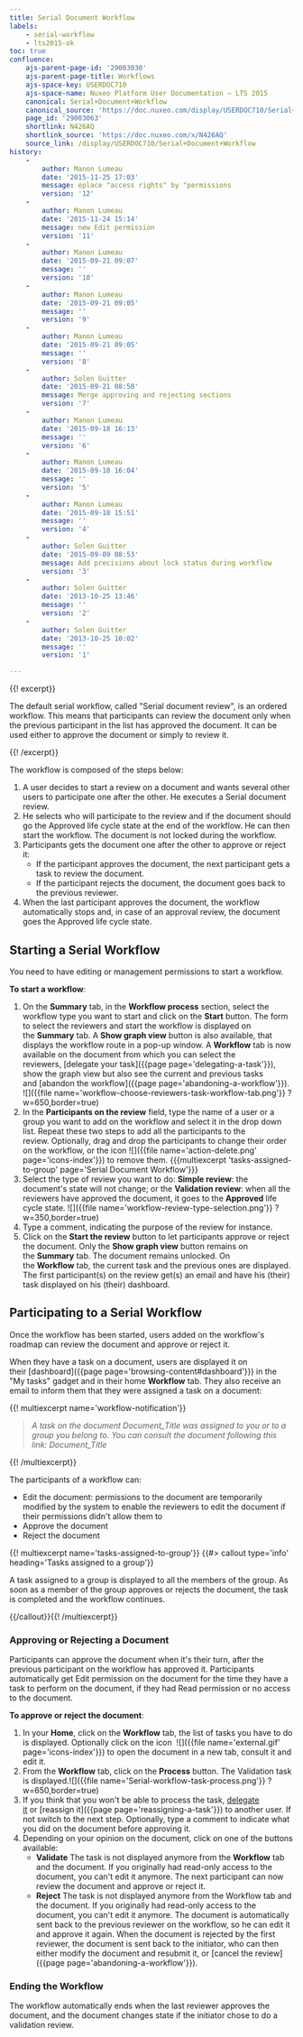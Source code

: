 ```yaml
---
title: Serial Document Workflow
labels:
    - serial-workflow
    - lts2015-ok
toc: true
confluence:
    ajs-parent-page-id: '29003030'
    ajs-parent-page-title: Workflows
    ajs-space-key: USERDOC710
    ajs-space-name: Nuxeo Platform User Documentation — LTS 2015
    canonical: Serial+Document+Workflow
    canonical_source: 'https://doc.nuxeo.com/display/USERDOC710/Serial+Document+Workflow'
    page_id: '29003063'
    shortlink: N426AQ
    shortlink_source: 'https://doc.nuxeo.com/x/N426AQ'
    source_link: /display/USERDOC710/Serial+Document+Workflow
history:
    - 
        author: Manon Lumeau
        date: '2015-11-25 17:03'
        message: eplace "access rights" by "permissions
        version: '12'
    - 
        author: Manon Lumeau
        date: '2015-11-24 15:14'
        message: new Edit permission
        version: '11'
    - 
        author: Manon Lumeau
        date: '2015-09-21 09:07'
        message: ''
        version: '10'
    - 
        author: Manon Lumeau
        date: '2015-09-21 09:05'
        message: ''
        version: '9'
    - 
        author: Manon Lumeau
        date: '2015-09-21 09:05'
        message: ''
        version: '8'
    - 
        author: Solen Guitter
        date: '2015-09-21 08:58'
        message: Merge approving and rejecting sections
        version: '7'
    - 
        author: Manon Lumeau
        date: '2015-09-18 16:13'
        message: ''
        version: '6'
    - 
        author: Manon Lumeau
        date: '2015-09-18 16:04'
        message: ''
        version: '5'
    - 
        author: Manon Lumeau
        date: '2015-09-18 15:51'
        message: ''
        version: '4'
    - 
        author: Solen Guitter
        date: '2015-09-09 08:53'
        message: Add precisions about lock status during workflow
        version: '3'
    - 
        author: Solen Guitter
        date: '2013-10-25 13:46'
        message: ''
        version: '2'
    - 
        author: Solen Guitter
        date: '2013-10-25 10:02'
        message: ''
        version: '1'

---
```

{{! excerpt}}

The default serial workflow, called "Serial document review", is an ordered workflow. This means that participants can review the document only when the previous participant in the list has approved the document. It can be used either to approve the document or simply to review it.

{{! /excerpt}}

The workflow is composed of the steps below:

1.  A user decides to start a review on a document and wants several other users to participate one after the other. He executes a Serial document review.
2.  He selects who will participate to the review and if the document should go the Approved life cycle state at the end of the workflow. He can then start the workflow.
    The document is not locked during the workflow.
3.  Participants gets the document one after the other to approve or reject it:
    *   If the participant approves the document, the next participant gets a task to review the document.
    *   If the participant rejects the document, the document goes back to the previous reviewer.
4.  When the last participant approves the document, the workflow automatically stops and, in case of an approval review, the document goes the Approved life cycle state.

## Starting a Serial Workflow

You need to have editing or management permissions to start a workflow.

**To start a workflow**:

1.  On the&nbsp;**Summary**&nbsp;tab, in the **Workflow process** section, select the workflow type you want to start and click on the **Start**&nbsp;button.
    The form to select the reviewers and start the workflow is displayed on the&nbsp;**Summary**&nbsp;tab. A&nbsp;**Show graph view**&nbsp;button is also available, that displays the workflow route in a pop-up window.
    A&nbsp;**Workflow**&nbsp;tab is now available on the document from which you can select the reviewers,&nbsp;[delegate your task]({{page page='delegating-a-task'}}), show the graph view but also see the current and previous tasks and&nbsp;[abandon the workflow]({{page page='abandoning-a-workflow'}}). ![]({{file name='workflow-choose-reviewers-task-workflow-tab.png'}} ?w=650,border=true)
2.  In the&nbsp;**Participants on the review**&nbsp;field, type the name of a user or a group you want to add on the workflow&nbsp;and select it in the drop down list.&nbsp;Repeat these two steps to add all the participants to the review.&nbsp;Optionally, drag and drop the participants to change their order on the workflow, or the icon ![]({{file name='action-delete.png' page='icons-index'}})&nbsp;to remove them.
    {{{multiexcerpt 'tasks-assigned-to-group' page='Serial Document Workflow'}}}
3.  Select the type of review you want to do: **Simple review**: the document's state will not change; or the&nbsp;**Validation review**: when all the reviewers have approved the document, it goes to the&nbsp;**Approved**&nbsp;life cycle state.
    ![]({{file name='workflow-review-type-selection.png'}} ?w=350,border=true)
4.  Type a comment, indicating the purpose of the review for instance.
5.  Click on the&nbsp;**Start the review**&nbsp;button to let participants approve or reject the document.
    Only the&nbsp;**Show graph view**&nbsp;button remains on the&nbsp;**Summary**&nbsp;tab. The document remains unlocked.
    On the&nbsp;**Workflow**&nbsp;tab, the current task and the previous ones are displayed.&nbsp;
    The first participant(s) on the review get(s) an email and have his (their) task displayed on his (their) dashboard.

## Participating to a Serial Workflow

Once the workflow has been started, users added on the workflow's roadmap can review the document and approve or reject it.

When they have a task on a document, users are displayed it on their&nbsp;[dashboard]({{page page='browsing-content#dashboard'}})&nbsp;in the "My tasks" gadget and in their home **Workflow** tab. They also receive an email to inform them that they were assigned a task on a document:

{{! multiexcerpt name='workflow-notification'}}

> _A task on the document Document_Title was assigned to you or to a group you belong to. You can consult the document following this link: Document_Title_

{{! /multiexcerpt}}

The participants of a workflow can:

*   Edit the document: permissions to the document are temporarily modified by the system to enable the reviewers to edit the document if their permissions didn't allow them to
*   Approve the document
*   Reject the document

{{! multiexcerpt name='tasks-assigned-to-group'}} {{#> callout type='info' heading='Tasks assigned to a group'}}

A task assigned to a group is displayed to all the members of the group. As soon as a member of the group approves or rejects the document, the task is completed and the workflow continues.

{{/callout}}{{! /multiexcerpt}}

### Approving or Rejecting a Document

Participants can approve the document when it's their turn, after the previous participant on the workflow has approved it. Participants automatically get Edit permission&nbsp;on the document for the time they have a task to perform on the document, if they had Read permission or no access to the document.

**To approve or reject the document**:

1.  In your **Home**, click on the&nbsp;**Workflow**&nbsp;tab, the list of tasks you have to do is displayed.&nbsp;Optionally click on the icon&nbsp; ![]({{file name='external.gif' page='icons-index'}})&nbsp;to open the document in a new tab, consult it and edit it.
2.  From the&nbsp;**Workflow**&nbsp;tab, click on the&nbsp;**Process**&nbsp;button.&nbsp;The Validation task is displayed.![]({{file name='Serial-workflow-task-process.png'}} ?w=650,border=true)
3.  If you think that you won't be able to process the task,&nbsp;[delegate it](http://doc.nuxeo.com/display/USERDOC/Delegating+a+Task)&nbsp;or&nbsp;[reassign it]({{page page='reassigning-a-task'}})&nbsp;to another user. If not switch to the next step.&nbsp;Optionally, type a comment to indicate what you did on the document before approving it.
4.  Depending on your opinion on the document, click on one of the buttons available:
    *   **Validate**
        The task is not displayed anymore from the **Workflow** tab and the document. If you originally had read-only access to the document, you can't edit it anymore.&nbsp;The next participant can now review the document and approve or reject it.
    *   **Reject**
        The task is not displayed anymore from the Workflow tab and the document. If you originally had read-only access to the document, you can't edit it anymore.&nbsp;The document is automatically sent back to the previous reviewer on the workflow, so he can edit it and approve it again.
        When the document is rejected by the first reviewer, the document is sent back to the initiator, who can then either modify the document and resubmit it, or [cancel the review]({{page page='abandoning-a-workflow'}}).

### Ending the Workflow

The workflow automatically ends when the last reviewer approves the document, and the document changes state if the initiator&nbsp;chose to do a validation review.